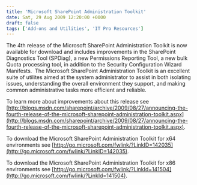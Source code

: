 ```yaml
---
title: 'Microsoft SharePoint Administration Toolkit'
date: Sat, 29 Aug 2009 12:20:00 +0000
draft: false
tags: ['Add-ons and Utilities', 'IT Pro Resources']
---
```


The 4th release of the Microsoft SharePoint Administration Toolkit is now available for download and includes improvements in the SharePoint Diagnostics Tool (SPDiag), a new Permissions Reporting Tool, a new bulk Quota processing tool, in addition to the Security Configuration Wizard Manifests.  The Microsoft SharePoint Administration Toolkit is an excellent suite of utilites aimed at the system administrator to assist in both isolating issues, understanding the overall environment they support, and making common administrative tasks more efficient and reliable.

To learn more about improvements about this release see [http://blogs.msdn.com/sharepoint/archive/2009/08/27/announcing-the-fourth-release-of-the-microsoft-sharepoint-administration-toolkit.aspx](http://blogs.msdn.com/sharepoint/archive/2009/08/27/announcing-the-fourth-release-of-the-microsoft-sharepoint-administration-toolkit.aspx).

To download the Microsoft SharePoint Administration Toolkit for x64 environments see [http://go.microsoft.com/fwlink/?LinkID=142035](http://go.microsoft.com/fwlink/?LinkID=142035).

To download the Microsoft SharePoint Administration Toolkit for x86 environments see [http://go.microsoft.com/fwlink/?LinkId=141504](http://go.microsoft.com/fwlink/?LinkId=141504).
